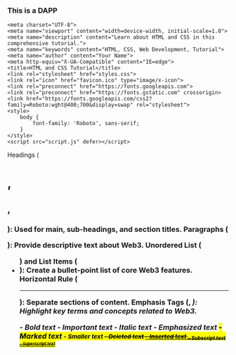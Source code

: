 ### This is a DAPP


    <meta charset="UTF-8">
    <meta name="viewport" content="width=device-width, initial-scale=1.0">
    <meta name="description" content="Learn about HTML and CSS in this comprehensive tutorial.">
    <meta name="keywords" content="HTML, CSS, Web Development, Tutorial">
    <meta name="author" content="Your Name">
    <meta http-equiv="X-UA-Compatible" content="IE=edge">
    <title>HTML and CSS Tutorial</title>
    <link rel="stylesheet" href="styles.css">
    <link rel="icon" href="favicon.ico" type="image/x-icon">
    <link rel="preconnect" href="https://fonts.googleapis.com">
    <link rel="preconnect" href="https://fonts.gstatic.com" crossorigin>
    <link href="https://fonts.googleapis.com/css2?family=Roboto:wght@400;700&display=swap" rel="stylesheet">
    <style>
        body {
            font-family: 'Roboto', sans-serif;
        }
    </style>
    <script src="script.js" defer></script>


Headings (<h1>, <h2>, <h3>): Used for main, sub-headings, and section titles.
Paragraphs (<p>): Provide descriptive text about Web3.
Unordered List (<ul>) and List Items (<li>): Create a bullet-point list of core Web3 features.
Horizontal Rule (<hr>): Separate sections of content.
Emphasis Tags (<strong>, <em>): Highlight key terms and concepts related to Web3.


<b> - Bold text
<strong> - Important text
<i> - Italic text
<em> - Emphasized text
<mark> - Marked text
<small> - Smaller text
<del> - Deleted text
<ins> - Inserted text
<sub> - Subscript text
<sup> - Superscript text